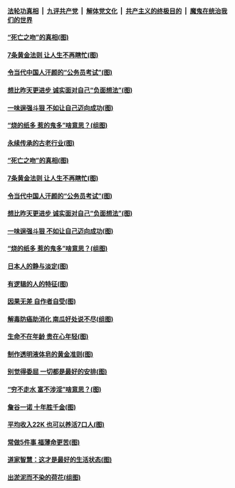 

####  [法轮功真相](../../../../basic/blob/master/README.md?t=07040331) &nbsp;|&nbsp; [九评共产党](../../../../9ping.md/blob/master/README.md?t=07040331) &nbsp;|&nbsp; [解体党文化](../../../../jtdwh.md/blob/master/README.md?t=07040331)  &nbsp;|&nbsp; [共产主义的终极目的](../../../../gczydzjmd.md/blob/master/README.md?t=07040331) &nbsp;|&nbsp; [魔鬼在统治我们的世界](../../../../mgztzwmdsj.md/blob/master/README.md?t=07040331) 

#### [“死亡之吻”的真相(图)](../pages/p8/938205.md?t=07040331) 

#### [7条黄金法则 让人生不再瞎忙(图)](../pages/p8/938472.md?t=07040331) 

#### [令当代中国人汗颜的“公务员考试”(图)](../pages/p8/938246.md?t=07040331) 

#### [想比昨天更进步 诚实面对自己“负面想法”(图)](../pages/p8/938419.md?t=07040331) 

#### [一味逞强斗狠 不如让自己迈向成功(图)](../pages/p8/937701.md?t=07040331) 

#### [“烧的纸多 惹的鬼多”啥意思？(组图)](../pages/p8/938393.md?t=07040331) 

#### [永续传承的古老行业(图)](../pages/p8/938548.md?t=07040331) 

#### [“死亡之吻”的真相(图)](../pages/p8/938205.md?t=07040331) 

#### [7条黄金法则 让人生不再瞎忙(图)](../pages/p8/938472.md?t=07040331) 

#### [令当代中国人汗颜的“公务员考试”(图)](../pages/p8/938246.md?t=07040331) 

#### [想比昨天更进步 诚实面对自己“负面想法”(图)](../pages/p8/938419.md?t=07040331) 

#### [一味逞强斗狠 不如让自己迈向成功(图)](../pages/p8/937701.md?t=07040331) 

#### [“烧的纸多 惹的鬼多”啥意思？(组图)](../pages/p8/938393.md?t=07040331) 

#### [日本人的静与淡定(图)](../pages/p8/936769.md?t=07040331) 

#### [有逻辑的人的特征(图)](../pages/p8/938239.md?t=07040331) 

#### [因果无差 自作者自受(图)](../pages/p8/938272.md?t=07040331) 

#### [解毒防癌助消化 南瓜好处说不尽(组图)](../pages/p8/937975.md?t=07040331) 

#### [生命不在年龄 贵在心年轻(图)](../pages/p8/937698.md?t=07040331) 

#### [制作透明液体皂的黄金准则(图)](../pages/p8/938207.md?t=07040331) 

#### [别觉得委屈 一切都是最好的安排(图)](../pages/p8/921940.md?t=07040331) 

#### [“穷不走水 富不涉淫”啥意思？(图)](../pages/p8/938176.md?t=07040331) 

#### [詹谷一诺 十年胜千金(图)](../pages/p8/937705.md?t=07040331) 

#### [平均收入22K 也可以养活7口人(图)](../pages/p8/938104.md?t=07040331) 

#### [常做5件事 福薄命更苦(图)](../pages/p8/937990.md?t=07040331) 

#### [道家智慧：这才是最好的生活状态(图)](../pages/p8/900827.md?t=07040331) 

#### [出淤泥而不染的荷花(组图)](../pages/p8/937863.md?t=07040331) 


